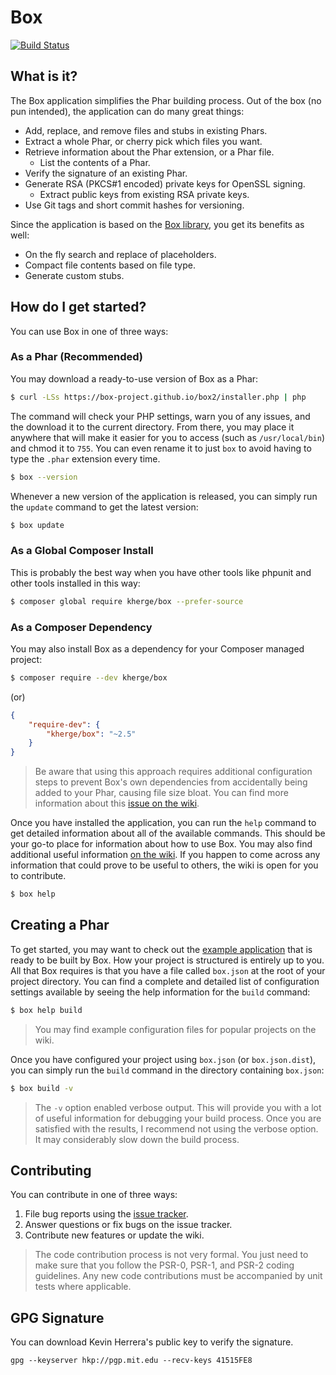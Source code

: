 Box
===

[![Build Status](https://travis-ci.org/box-project/box2.svg?branch=2.0)](https://travis-ci.org/box-project/box2)

What is it?
-----------

The Box application simplifies the Phar building process. Out of the box (no pun intended), the application can do many great things:

- Add, replace, and remove files and stubs in existing Phars.
- Extract a whole Phar, or cherry pick which files you want.
- Retrieve information about the Phar extension, or a Phar file.
  - List the contents of a Phar.
- Verify the signature of an existing Phar.
- Generate RSA (PKCS#1 encoded) private keys for OpenSSL signing.
  - Extract public keys from existing RSA private keys.
- Use Git tags and short commit hashes for versioning.

Since the application is based on the [Box library](https://github.com/herrera-io/php-box), you get its benefits as well:

- On the fly search and replace of placeholders.
- Compact file contents based on file type.
- Generate custom stubs.

How do I get started?
---------------------

You can use Box in one of three ways:

### As a Phar (Recommended)

You may download a ready-to-use version of Box as a Phar:

```sh
$ curl -LSs https://box-project.github.io/box2/installer.php | php
```

The command will check your PHP settings, warn you of any issues, and the download it to the current directory. From there, you may place it anywhere that will make it easier for you to access (such as `/usr/local/bin`) and chmod it to `755`. You can even rename it to just `box` to avoid having to type the `.phar` extension every time.

```sh
$ box --version
```

Whenever a new version of the application is released, you can simply run the `update` command to get the latest version:

```sh
$ box update
```

### As a Global Composer Install

This is probably the best way when you have other tools like phpunit and other tools installed in this way:

```sh
$ composer global require kherge/box --prefer-source
```

### As a Composer Dependency

You may also install Box as a dependency for your Composer managed project:

```sh
$ composer require --dev kherge/box
```

(or)

```json
{
    "require-dev": {
        "kherge/box": "~2.5"
    }
}
```

> Be aware that using this approach requires additional configuration steps to prevent Box's own dependencies from accidentally being added to your Phar, causing file size bloat. You can find more information about this [issue on the wiki](https://github.com/kherge/php-box/wiki/App%2C-or-Library%3F).

Once you have installed the application, you can run the `help` command to get detailed information about all of the available commands. This should be your go-to place for information about how to use Box. You may also find additional useful information [on the wiki](https://github.com/kherge/php-box/wiki). If you happen to come across any information that could prove to be useful to others, the wiki is open for you to contribute.

```sh
$ box help
```

Creating a Phar
---------------

To get started, you may want to check out the [example application](https://github.com/kherge/php-box-example) that is ready to be built by Box. How your project is structured is entirely up to you. All that Box requires is that you have a file called `box.json` at the root of your project directory. You can find a complete and detailed list of configuration settings available by seeing the help information for the `build` command:

```sh
$ box help build
```

> You may find example configuration files for popular projects on the wiki.

Once you have configured your project using `box.json` (or `box.json.dist`), you can simply run the `build` command in the directory containing `box.json`:

```sh
$ box build -v
```

> The `-v` option enabled verbose output. This will provide you with a lot of useful information for debugging your build process. Once you are satisfied with the results, I recommend not using the verbose option. It may considerably slow down the build process.

Contributing
------------

You can contribute in one of three ways:

1. File bug reports using the [issue tracker](https://github.com/kherge/php-box/issues).
2. Answer questions or fix bugs on the issue tracker.
3. Contribute new features or update the wiki.

> The code contribution process is not very formal. You just need to make sure that you follow the PSR-0, PSR-1, and PSR-2 coding guidelines. Any new code contributions must be accompanied by unit tests where applicable.

GPG Signature
-------------

You can download Kevin Herrera's public key to verify the signature.

    gpg --keyserver hkp://pgp.mit.edu --recv-keys 41515FE8
